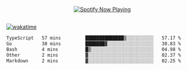 

<p align="center">
  <a href="https://open.spotify.com/user/31ljmyymhthokwewwcd6dsdmvprm" target="_blank"><img src="https://novatorem-psi-rosy.vercel.app/api/spotify" alt="Spotify Now Playing"/></a>
</p>

##

[![wakatime](https://wakatime.com/badge/user/87646243-158a-4241-a3cb-668e1fa2dbb8.svg)](https://wakatime.com/@87646243-158a-4241-a3cb-668e1fa2dbb8)
<!--START_SECTION:waka-->

```txt
TypeScript   57 mins         ██████████████▒░░░░░░░░░░   57.17 %
Go           30 mins         ███████▓░░░░░░░░░░░░░░░░░   30.83 %
Bash         4 mins          █▒░░░░░░░░░░░░░░░░░░░░░░░   04.98 %
Other        2 mins          ▓░░░░░░░░░░░░░░░░░░░░░░░░   02.37 %
Markdown     2 mins          ▓░░░░░░░░░░░░░░░░░░░░░░░░   02.25 %
```

<!--END_SECTION:waka-->
